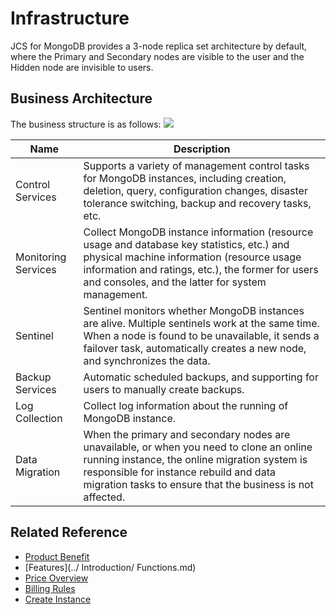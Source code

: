 # Infrastructure

JCS for MongoDB provides a 3-node replica set architecture by default, where the Primary and Secondary nodes are visible to the user and the Hidden node are invisible to users.

## Business Architecture
The business structure is as follows:
![](https://github.com/jdcloudcom/cn/blob/master/image/mongodb/mongo-000.jpg)


|Name|Description|
| - | - | 
|Control Services| Supports a variety of management control tasks for MongoDB instances, including creation, deletion, query, configuration changes, disaster tolerance switching, backup and recovery tasks, etc.|
|Monitoring Services|Collect MongoDB instance information (resource usage and database key statistics, etc.) and physical machine information (resource usage information and ratings, etc.), the former for users and consoles, and the latter for system management.|
|Sentinel| Sentinel monitors whether MongoDB instances are alive. Multiple sentinels work at the same time. When a node is found to be unavailable, it sends a failover task, automatically creates a new node, and synchronizes the data.|
|Backup Services| Automatic scheduled backups, and supporting for users to manually create backups.|
|Log Collection| Collect log information about the running of MongoDB instance.|
|Data Migration| When the primary and secondary nodes are unavailable, or when you need to clone an online running instance, the online migration system is responsible for instance rebuild and data migration tasks to ensure that the business is not affected.|

## Related Reference

- [Product Benefit](../Introduction/Benefits.md)
- [Features](../ Introduction/ Functions.md)
- [Price Overview](../Pricing/Price-Overview.md)
- [Billing Rules](../Pricing/Billing-Rules.md)
- [Create Instance](../Getting-Started/Create-Instance.md)
